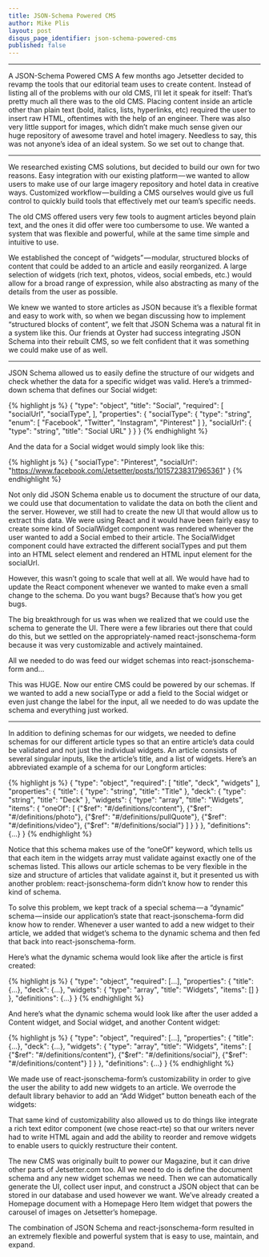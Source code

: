 ```yaml
---
title: JSON-Schema Powered CMS
author: Mike Plis
layout: post
disqus_page_identifier: json-schema-powered-cms
published: false
---
```


---

A JSON-Schema Powered CMS
A few months ago Jetsetter decided to revamp the tools that our editorial team uses to create content. Instead of listing all of the problems with our old CMS, I’ll let it speak for itself:
That’s pretty much all there was to the old CMS. Placing content inside an article other than plain text (bold, italics, lists, hyperlinks, etc) required the user to insert raw HTML, oftentimes with the help of an engineer. There was also very little support for images, which didn’t make much sense given our huge repository of awesome travel and hotel imagery.
Needless to say, this was not anyone’s idea of an ideal system. So we set out to change that.


---

We researched existing CMS solutions, but decided to build our own for two reasons.
Easy integration with our existing platform — we wanted to allow users to make use of our large imagery repository and hotel data in creative ways.
Customized workflow — building a CMS ourselves would give us full control to quickly build tools that effectively met our team’s specific needs.

The old CMS offered users very few tools to augment articles beyond plain text, and the ones it did offer were too cumbersome to use. We wanted a system that was flexible and powerful, while at the same time simple and intuitive to use.

We established the concept of “widgets” — modular, structured blocks of content that could be added to an article and easily reorganized. A large selection of widgets (rich text, photos, videos, social embeds, etc.) would allow for a broad range of expression, while also abstracting as many of the details from the user as possible.

We knew we wanted to store articles as JSON because it’s a flexible format and easy to work with, so when we began discussing how to implement “structured blocks of content”, we felt that JSON Schema was a natural fit in a system like this. Our friends at Oyster had success integrating JSON Schema into their rebuilt CMS, so we felt confident that it was something we could make use of as well.


---

JSON Schema allowed us to easily define the structure of our widgets and check whether the data for a specific widget was valid. Here’s a trimmed-down schema that defines our Social widget:

{% highlight js %}
{
  "type": "object",
  "title": "Social",
  "required": [
    "socialUrl",
    "socialType",
  ],
  "properties": {
    "socialType": {
      "type": "string",
      "enum": [
        "Facebook",
        "Twitter",
        "Instagram",
        "Pinterest"
      ]
    },
    "socialUrl": {
      "type": "string",
      "title": "Social URL"
    }
  }
}
{% endhighlight %}

And the data for a Social widget would simply look like this:

{% highlight js %}
{
    "socialType": "Pinterest",
    "socialUrl": "https://www.facebook.com/Jetsetter/posts/10157238317965361"
}
{% endhighlight %}

Not only did JSON Schema enable us to document the structure of our data, we could use that documentation to validate the data on both the client and the server.
However, we still had to create the new UI that would allow us to extract this data. We were using React and it would have been fairly easy to create some kind of SocialWidget component was rendered whenever the user wanted to add a Social embed to their article. The SocialWidget component could have extracted the different socialTypes and put them into an HTML select element and rendered an HTML input element for the socialUrl. 

However, this wasn’t going to scale that well at all. We would have had to update the React component whenever we wanted to make even a small change to the schema. Do you want bugs? Because that’s how you get bugs.

The big breakthrough for us was when we realized that we could use the schema to generate the UI. There were a few libraries out there that could do this, but we settled on the appropriately-named react-jsonschema-form because it was very customizable and actively maintained.

All we needed to do was feed our widget schemas into react-jsonschema-form and…

This was HUGE. Now our entire CMS could be powered by our schemas. If we wanted to add a new socialType or add a field to the Social widget or even just change the label for the input, all we needed to do was update the schema and everything just worked.


---

In addition to defining schemas for our widgets, we needed to define schemas for our different article types so that an entire article’s data could be validated and not just the individual widgets. An article consists of several singular inputs, like the article’s title, and a list of widgets. Here’s an abbreviated example of a schema for our Longform articles:

{% highlight js %}
{
  "type": "object",
  "required": [
    "title",
    "deck",
    "widgets"
  ],
  "properties": {
    "title": {
      "type": "string",
      "title": "Title"
    },
    "deck": {
      "type": "string",
      "title": "Deck"
    },
    "widgets": {
      "type": "array",
      "title": "Widgets",
      "items": {
        "oneOf": [
          {"$ref": "#/definitions/content"},
          {"$ref": "#/definitions/photo"},
          {"$ref": "#/definitions/pullQuote"},
          {"$ref": "#/definitions/video"},
          {"$ref": "#/definitions/social"}
        ]
      }
    }
  },
  "definitions": {...}
}
{% endhighlight %}

Notice that this schema makes use of the “oneOf” keyword, which tells us that each item in the widgets array must validate against exactly one of the schemas listed. This allows our article schemas to be very flexible in the size and structure of articles that validate against it, but it presented us with another problem: react-jsonschema-form didn’t know how to render this kind of schema.

To solve this problem, we kept track of a special schema — a “dynamic” schema — inside our application’s state that react-jsonschema-form did know how to render. Whenever a user wanted to add a new widget to their article, we added that widget’s schema to the dynamic schema and then fed that back into react-jsonschema-form.

Here’s what the dynamic schema would look like after the article is first created:

{% highlight js %}
{
  "type": "object",
  "required": [...],
  "properties": {
    "title": {...},
    "deck": {...},
    "widgets": {
      "type": "array",
      "title": "Widgets",
      "items": []
    }
  },
  "definitions": {...}
}
{% endhighlight %}

And here’s what the dynamic schema would look like after the user added a Content widget, and Social widget, and another Content widget:

{% highlight js %}
{
  "type": "object",
  "required": [...],
  "properties": {
    "title": {...},
    "deck": {...},
    "widgets": {
      "type": "array",
      "title": "Widgets",
      "items": [
          {"$ref": "#/definitions/content"},
          {"$ref": "#/definitions/social"},
          {"$ref": "#/definitions/content"}
      ]
    }
  },
  "definitions": {...}
}
{% endhighlight %}

We made use of react-jsonschema-form’s customizability in order to give the user the ability to add new widgets to an article. We overrode the default library behavior to add an “Add Widget” button beneath each of the widgets:

That same kind of customizability also allowed us to do things like integrate a rich text editor component (we chose react-rte) so that our writers never had to write HTML again and add the ability to reorder and remove widgets to enable users to quickly restructure their content.

The new CMS was originally built to power our Magazine, but it can drive other parts of Jetsetter.com too. All we need to do is define the document schema and any new widget schemas we need. Then we can automatically generate the UI, collect user input, and construct a JSON object that can be stored in our database and used however we want. We’ve already created a Homepage document with a Homepage Hero Item widget that powers the carousel of images on Jetsetter’s homepage.

The combination of JSON Schema and react-jsonschema-form resulted in an extremely flexible and powerful system that is easy to use, maintain, and expand.